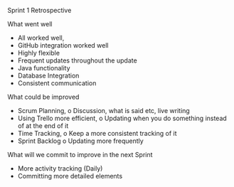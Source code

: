 Sprint 1 Retrospective

What went well 
-	All worked well, 
-	GitHub integration worked well
-	Highly flexible 
-	Frequent updates throughout the update
-	Java functionality
-	Database Integration
-	Consistent communication

What could be improved
-	Scrum Planning, 
o	Discussion, what is said etc, live writing
-	Using Trello more efficient, 
o	Updating when you do something instead of at the end of it
-	Time Tracking, 
o	Keep a more consistent tracking of it
-	Sprint Backlog 
o	Updating more frequently

What will we commit to improve in the next Sprint
-	More activity tracking (Daily) 
-	Committing more detailed elements

